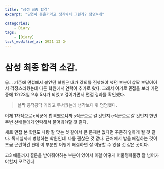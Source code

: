 ```yaml
---
title: "삼성 최종 합격"
excerpt: "당연히 붙을거라고 생각해서 그런가? 덤덤하네"

categories:
    - Diary
tags:
    - [Diary]
last_modified_at: 2021-12-24
---
```


# 삼성 최종 합격 소감.

음... 기존에 면접에서 붙었던 학원은 내가 강의를 진행해야 했던 부분이 살짝 부담이어서 걱정스러웠는데 다른 학원에서 연락이 추가로 왔다. 그래서 여기로 면접을 보러 가던 중에 12/23일 오후 5시가 되었고 걸어가면서 면접 결과를 확인했다. 

>살짝 콩닥콩닥 거리고 무서웠는데 생각보다 뭐 덤덤했다.

이제 1차적으로 e직군에 합격했으니까 s직군으로 갈 것인지 e직군으로 갈 것인지 한번 주변 선배들에게 연락해서 물어봐야할 것 같다.

새로 면접 본 학원도 나랑 잘 맞는 것 같아서 큰 문제만 없다면 꾸준히 일하게 될 것 같다. 독서실까지 병행하는 학원인데, 나름 괜찮은 것 같다. 근처에서 밥을 해결하는 것이 조금 곤란하긴 한데 이 부분만 어떻게 해결하면 잘 이용할 수 있을 것 같은 곳이다.

고3 애들까지 질문을 받아줘야하는 부분이 있어서 이걸 어떻게 어물쩡어물쩡 잘 넘어가야할지 모르겠네